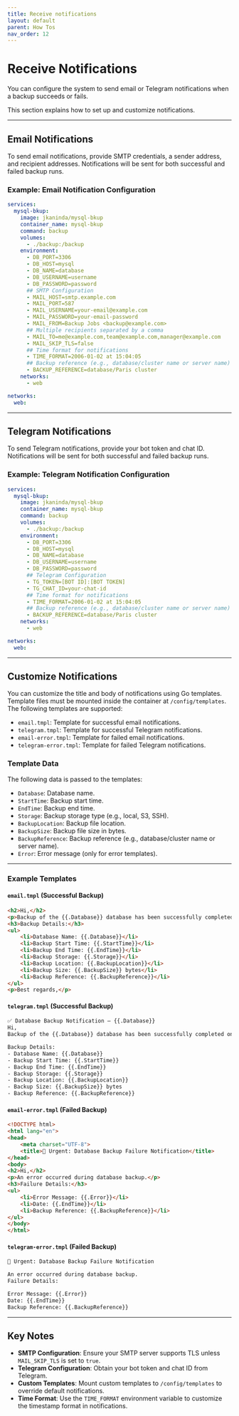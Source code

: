 ```yaml
---
title: Receive notifications
layout: default
parent: How Tos
nav_order: 12
---
```


# Receive Notifications

You can configure the system to send email or Telegram notifications when a backup succeeds or fails. 

This section explains how to set up and customize notifications.

---

## Email Notifications

To send email notifications, provide SMTP credentials, a sender address, and recipient addresses. Notifications will be sent for both successful and failed backup runs.

### Example: Email Notification Configuration

```yaml
services:
  mysql-bkup:
    image: jkaninda/mysql-bkup
    container_name: mysql-bkup
    command: backup
    volumes:
      - ./backup:/backup
    environment:
      - DB_PORT=3306
      - DB_HOST=mysql
      - DB_NAME=database
      - DB_USERNAME=username
      - DB_PASSWORD=password
      ## SMTP Configuration
      - MAIL_HOST=smtp.example.com
      - MAIL_PORT=587
      - MAIL_USERNAME=your-email@example.com
      - MAIL_PASSWORD=your-email-password
      - MAIL_FROM=Backup Jobs <backup@example.com>
      ## Multiple recipients separated by a comma
      - MAIL_TO=me@example.com,team@example.com,manager@example.com
      - MAIL_SKIP_TLS=false
      ## Time format for notifications
      - TIME_FORMAT=2006-01-02 at 15:04:05
      ## Backup reference (e.g., database/cluster name or server name)
      - BACKUP_REFERENCE=database/Paris cluster
    networks:
      - web

networks:
  web:
```

---

## Telegram Notifications

To send Telegram notifications, provide your bot token and chat ID. Notifications will be sent for both successful and failed backup runs.

### Example: Telegram Notification Configuration

```yaml
services:
  mysql-bkup:
    image: jkaninda/mysql-bkup
    container_name: mysql-bkup
    command: backup
    volumes:
      - ./backup:/backup
    environment:
      - DB_PORT=3306
      - DB_HOST=mysql
      - DB_NAME=database
      - DB_USERNAME=username
      - DB_PASSWORD=password
      ## Telegram Configuration
      - TG_TOKEN=[BOT ID]:[BOT TOKEN]
      - TG_CHAT_ID=your-chat-id
      ## Time format for notifications
      - TIME_FORMAT=2006-01-02 at 15:04:05
      ## Backup reference (e.g., database/cluster name or server name)
      - BACKUP_REFERENCE=database/Paris cluster
    networks:
      - web

networks:
  web:
```

---

## Customize Notifications

You can customize the title and body of notifications using Go templates. Template files must be mounted inside the container at `/config/templates`. The following templates are supported:

- `email.tmpl`: Template for successful email notifications.
- `telegram.tmpl`: Template for successful Telegram notifications.
- `email-error.tmpl`: Template for failed email notifications.
- `telegram-error.tmpl`: Template for failed Telegram notifications.

### Template Data

The following data is passed to the templates:

- `Database`: Database name.
- `StartTime`: Backup start time.
- `EndTime`: Backup end time.
- `Storage`: Backup storage type (e.g., local, S3, SSH).
- `BackupLocation`: Backup file location.
- `BackupSize`: Backup file size in bytes.
- `BackupReference`: Backup reference (e.g., database/cluster name or server name).
- `Error`: Error message (only for error templates).

---

### Example Templates

#### `email.tmpl` (Successful Backup)

```html
<h2>Hi,</h2>
<p>Backup of the {{.Database}} database has been successfully completed on {{.EndTime}}.</p>
<h3>Backup Details:</h3>
<ul>
    <li>Database Name: {{.Database}}</li>
    <li>Backup Start Time: {{.StartTime}}</li>
    <li>Backup End Time: {{.EndTime}}</li>
    <li>Backup Storage: {{.Storage}}</li>
    <li>Backup Location: {{.BackupLocation}}</li>
    <li>Backup Size: {{.BackupSize}} bytes</li>
    <li>Backup Reference: {{.BackupReference}}</li>
</ul>
<p>Best regards,</p>
```

#### `telegram.tmpl` (Successful Backup)

```html
✅ Database Backup Notification – {{.Database}}
Hi,
Backup of the {{.Database}} database has been successfully completed on {{.EndTime}}.

Backup Details:
- Database Name: {{.Database}}
- Backup Start Time: {{.StartTime}}
- Backup End Time: {{.EndTime}}
- Backup Storage: {{.Storage}}
- Backup Location: {{.BackupLocation}}
- Backup Size: {{.BackupSize}} bytes
- Backup Reference: {{.BackupReference}}
```

#### `email-error.tmpl` (Failed Backup)

```html
<!DOCTYPE html>
<html lang="en">
<head>
    <meta charset="UTF-8">
    <title>🔴 Urgent: Database Backup Failure Notification</title>
</head>
<body>
<h2>Hi,</h2>
<p>An error occurred during database backup.</p>
<h3>Failure Details:</h3>
<ul>
    <li>Error Message: {{.Error}}</li>
    <li>Date: {{.EndTime}}</li>
    <li>Backup Reference: {{.BackupReference}}</li>
</ul>
</body>
</html>
```

#### `telegram-error.tmpl` (Failed Backup)

```html
🔴 Urgent: Database Backup Failure Notification

An error occurred during database backup.
Failure Details:

Error Message: {{.Error}}
Date: {{.EndTime}}
Backup Reference: {{.BackupReference}}
```

---

## Key Notes

- **SMTP Configuration**: Ensure your SMTP server supports TLS unless `MAIL_SKIP_TLS` is set to `true`.
- **Telegram Configuration**: Obtain your bot token and chat ID from Telegram.
- **Custom Templates**: Mount custom templates to `/config/templates` to override default notifications.
- **Time Format**: Use the `TIME_FORMAT` environment variable to customize the timestamp format in notifications.